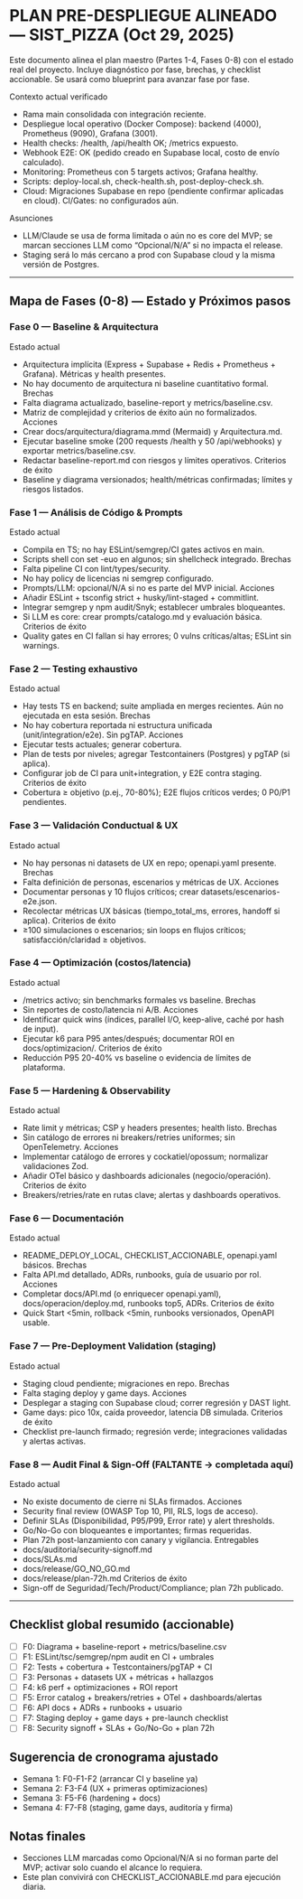 # PLAN PRE-DESPLIEGUE ALINEADO — SIST_PIZZA (Oct 29, 2025)

Este documento alinea el plan maestro (Partes 1-4, Fases 0-8) con el estado real del proyecto. Incluye diagnóstico por fase, brechas, y checklist accionable. Se usará como blueprint para avanzar fase por fase.

Contexto actual verificado
- Rama main consolidada con integración reciente.
- Despliegue local operativo (Docker Compose): backend (4000), Prometheus (9090), Grafana (3001).
- Health checks: /health, /api/health OK; /metrics expuesto.
- Webhook E2E: OK (pedido creado en Supabase local, costo de envío calculado).
- Monitoring: Prometheus con 5 targets activos; Grafana healthy.
- Scripts: deploy-local.sh, check-health.sh, post-deploy-check.sh.
- Cloud: Migraciones Supabase en repo (pendiente confirmar aplicadas en cloud). CI/Gates: no configurados aún.

Asunciones
- LLM/Claude se usa de forma limitada o aún no es core del MVP; se marcan secciones LLM como “Opcional/N/A” si no impacta el release.
- Staging será lo más cercano a prod con Supabase cloud y la misma versión de Postgres.

---

## Mapa de Fases (0-8) — Estado y Próximos pasos

### Fase 0 — Baseline & Arquitectura
Estado actual
- Arquitectura implícita (Express + Supabase + Redis + Prometheus + Grafana). Métricas y health presentes.
- No hay documento de arquitectura ni baseline cuantitativo formal.
Brechas
- Falta diagrama actualizado, baseline-report y metrics/baseline.csv.
- Matriz de complejidad y criterios de éxito aún no formalizados.
Acciones
- Crear docs/arquitectura/diagrama.mmd (Mermaid) y Arquitectura.md.
- Ejecutar baseline smoke (200 requests /health y 50 /api/webhooks) y exportar metrics/baseline.csv.
- Redactar baseline-report.md con riesgos y límites operativos.
Criterios de éxito
- Baseline y diagrama versionados; health/métricas confirmadas; límites y riesgos listados.

### Fase 1 — Análisis de Código & Prompts
Estado actual
- Compila en TS; no hay ESLint/semgrep/CI gates activos en main.
- Scripts shell con set -euo en algunos; sin shellcheck integrado.
Brechas
- Falta pipeline CI con lint/types/security.
- No hay policy de licencias ni semgrep configurado.
- Prompts/LLM: opcional/N/A si no es parte del MVP inicial.
Acciones
- Añadir ESLint + tsconfig strict + husky/lint-staged + commitlint.
- Integrar semgrep y npm audit/Snyk; establecer umbrales bloqueantes.
- Si LLM es core: crear prompts/catalogo.md y evaluación básica.
Criterios de éxito
- Quality gates en CI fallan si hay errores; 0 vulns críticas/altas; ESLint sin warnings.

### Fase 2 — Testing exhaustivo
Estado actual
- Hay tests TS en backend; suite ampliada en merges recientes. Aún no ejecutada en esta sesión.
Brechas
- No hay cobertura reportada ni estructura unificada (unit/integration/e2e). Sin pgTAP.
Acciones
- Ejecutar tests actuales; generar cobertura.
- Plan de tests por niveles; agregar Testcontainers (Postgres) y pgTAP (si aplica).
- Configurar job de CI para unit+integration, y E2E contra staging.
Criterios de éxito
- Cobertura ≥ objetivo (p.ej., 70-80%); E2E flujos críticos verdes; 0 P0/P1 pendientes.

### Fase 3 — Validación Conductual & UX
Estado actual
- No hay personas ni datasets de UX en repo; openapi.yaml presente.
Brechas
- Falta definición de personas, escenarios y métricas de UX.
Acciones
- Documentar personas y 10 flujos críticos; crear datasets/escenarios-e2e.json.
- Recolectar métricas UX básicas (tiempo_total_ms, errores, handoff si aplica).
Criterios de éxito
- ≥100 simulaciones o escenarios; sin loops en flujos críticos; satisfacción/claridad ≥ objetivos.

### Fase 4 — Optimización (costos/latencia)
Estado actual
- /metrics activo; sin benchmarks formales vs baseline.
Brechas
- Sin reportes de costo/latencia ni A/B.
Acciones
- Identificar quick wins (índices, parallel I/O, keep-alive, caché por hash de input).
- Ejecutar k6 para P95 antes/después; documentar ROI en docs/optimizacion/.
Criterios de éxito
- Reducción P95 20-40% vs baseline o evidencia de límites de plataforma.

### Fase 5 — Hardening & Observability
Estado actual
- Rate limit y métricas; CSP y headers presentes; health listo.
Brechas
- Sin catálogo de errores ni breakers/retries uniformes; sin OpenTelemetry.
Acciones
- Implementar catálogo de errores y cockatiel/opossum; normalizar validaciones Zod.
- Añadir OTel básico y dashboards adicionales (negocio/operación).
Criterios de éxito
- Breakers/retries/rate en rutas clave; alertas y dashboards operativos.

### Fase 6 — Documentación
Estado actual
- README_DEPLOY_LOCAL, CHECKLIST_ACCIONABLE, openapi.yaml básicos.
Brechas
- Falta API.md detallado, ADRs, runbooks, guía de usuario por rol.
Acciones
- Completar docs/API.md (o enriquecer openapi.yaml), docs/operacion/deploy.md, runbooks top5, ADRs.
Criterios de éxito
- Quick Start <5min, rollback <5min, runbooks versionados, OpenAPI usable.

### Fase 7 — Pre-Deployment Validation (staging)
Estado actual
- Staging cloud pendiente; migraciones en repo.
Brechas
- Falta staging deploy y game days.
Acciones
- Desplegar a staging con Supabase cloud; correr regresión y DAST light.
- Game days: pico 10x, caída proveedor, latencia DB simulada.
Criterios de éxito
- Checklist pre-launch firmado; regresión verde; integraciones validadas y alertas activas.

### Fase 8 — Audit Final & Sign-Off (FALTANTE → completada aquí)
Estado actual
- No existe documento de cierre ni SLAs firmados.
Acciones
- Security final review (OWASP Top 10, PII, RLS, logs de acceso).
- Definir SLAs (Disponibilidad, P95/P99, Error rate) y alert thresholds.
- Go/No-Go con bloqueantes e importantes; firmas requeridas.
- Plan 72h post-lanzamiento con canary y vigilancia.
Entregables
- docs/auditoria/security-signoff.md
- docs/SLAs.md
- docs/release/GO_NO_GO.md
- docs/release/plan-72h.md
Criterios de éxito
- Sign-off de Seguridad/Tech/Product/Compliance; plan 72h publicado.

---

## Checklist global resumido (accionable)
- [ ] F0: Diagrama + baseline-report + metrics/baseline.csv
- [ ] F1: ESLint/tsc/semgrep/npm audit en CI + umbrales
- [ ] F2: Tests + cobertura + Testcontainers/pgTAP + CI
- [ ] F3: Personas + datasets UX + métricas + hallazgos
- [ ] F4: k6 perf + optimizaciones + ROI report
- [ ] F5: Error catalog + breakers/retries + OTel + dashboards/alertas
- [ ] F6: API docs + ADRs + runbooks + usuario
- [ ] F7: Staging deploy + game days + pre-launch checklist
- [ ] F8: Security signoff + SLAs + Go/No-Go + plan 72h

## Sugerencia de cronograma ajustado
- Semana 1: F0-F1-F2 (arrancar CI y baseline ya)
- Semana 2: F3-F4 (UX + primeras optimizaciones)
- Semana 3: F5-F6 (hardening + docs)
- Semana 4: F7-F8 (staging, game days, auditoría y firma)

## Notas finales
- Secciones LLM marcadas como Opcional/N/A si no forman parte del MVP; activar solo cuando el alcance lo requiera.
- Este plan convivirá con CHECKLIST_ACCIONABLE.md para ejecución diaria.
